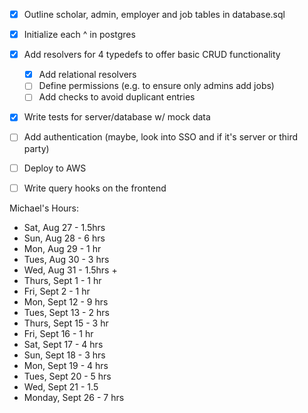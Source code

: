 - [X] Outline scholar, admin, employer and job tables in database.sql
- [X] Initialize each ^ in postgres
- [X] Add resolvers for 4 typedefs to offer basic CRUD functionality
    - [X] Add relational resolvers
    - [ ] Define permissions (e.g. to ensure only admins add jobs)
    - [ ] Add checks to avoid duplicant entries
- [X] Write tests for server/database w/ mock data
- [ ] Add authentication (maybe, look into SSO and if it's server or third party)
- [ ] Deploy to AWS
- [ ] Write query hooks on the frontend


Michael's Hours:
- Sat, Aug 27 - 1.5hrs
- Sun, Aug 28 - 6 hrs
- Mon, Aug 29 - 1 hr
- Tues, Aug 30 - 3 hrs
- Wed, Aug 31 - 1.5hrs + 
- Thurs, Sept 1 - 1 hr
- Fri, Sept 2 - 1 hr
- Mon, Sept 12 - 9 hrs
- Tues, Sept 13 - 2 hrs
- Thurs, Sept 15 - 3 hr
- Fri, Sept 16 - 1 hr
- Sat, Sept 17 - 4 hrs
- Sun, Sept 18 - 3 hrs
- Mon, Sept 19 - 4 hrs
- Tues, Sept 20 - 5 hrs
- Wed, Sept 21 - 1.5
- Monday, Sept 26 - 7 hrs